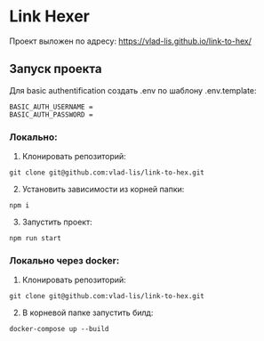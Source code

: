 # Link Hexer

Проект выложен по адресу: https://vlad-lis.github.io/link-to-hex/

## Запуск проекта

Для basic authentification создать .env по шаблону .env.template:

```
BASIC_AUTH_USERNAME =
BASIC_AUTH_PASSWORD =
```

### Локально:

1. Клонировать репозиторий:

```
git clone git@github.com:vlad-lis/link-to-hex.git
```

2. Установить зависимости из корней папки:

```
npm i
```

3. Запустить проект:

```
npm run start
```

### Локально через docker:

1. Клонировать репозиторий:

```
git clone git@github.com:vlad-lis/link-to-hex.git
```

2. В корневой папке запустить билд:

```
docker-compose up --build
```
